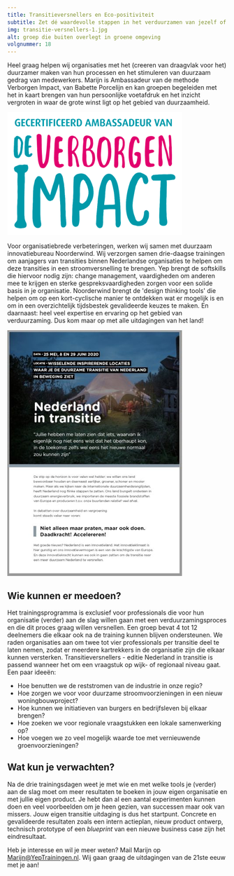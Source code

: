 ```yaml
---
title: Transitieversnellers en Eco-positiviteit
subtitle: Zet dé waardevolle stappen in het verduurzamen van jezelf of je organisatie.
img: transitie-versnellers-1.jpg
alt: groep die buiten overlegt in groene omgeving
volgnummer: 18
---
```


Heel graag helpen wij organisaties met het (creeren van draagvlak voor het) duurzamer maken van hun processen en het stimuleren van duurzaam gedrag van medewerkers. Marijn is Ambassadeur van de methode Verborgen Impact, van Babette Porcelijn en kan groepen begeleiden met het in kaart brengen van hun persoonlijke voetafdruk en het inzicht vergroten in waar de grote winst ligt op het gebied van duurzaamheid.

![Badge Ambassadeur Verborgen Impact](./transitie-versnellers-3.png)

Voor organisatiebrede verbeteringen, werken wij samen met duurzaam innovatiebureau Noorderwind. Wij verzorgen samen drie-daagse trainingen om aanjagers van transities binnen Nederlandse organisaties te helpen om deze transities in een stroomversnelling te brengen. Yep brengt de softskills die hiervoor nodig zijn: change management, vaardigheden om anderen mee te krijgen en sterke gespreksvaardigheden zorgen voor een solide basis in je organisatie. Noorderwind brengt de 'design thinking tools' die helpen om op een kort-cyclische manier te ontdekken wat er mogelijk is en om in een overzichtelijk tijdsbestek gevalideerde keuzes te maken. En daarnaast: heel veel expertise en ervaring op het gebied van verduurzaming. Dus kom maar op met alle uitdagingen van het land!

[![Brochure Transitieversnellers Nederland in Transitie](./transitie-versnellers-2.jpg)](../../static/Brochure%20Transitieversnellers%20NederlandinTransitie.pdf)

## Wie kunnen er meedoen?

Het trainingsprogramma is exclusief voor professionals die voor hun organisatie (verder) aan de slag willen gaan met een verduurzamingsproces en die dit proces graag willen versnellen. Een groep bevat 4 tot 12 deelnemers die elkaar ook na de training kunnen blijven ondersteunen. We raden organisaties aan om twee tot vier professionals per transitie deel te laten nemen, zodat er meerdere kartrekkers in de organisatie zijn die elkaar kunnen versterken. Transitieversnellers - editie Nederland in transitie is passend wanneer het om een vraagstuk op wijk- of regionaal niveau gaat. Een paar ideeën:

* Hoe benutten we de reststromen van de industrie in onze regio?
* Hoe zorgen we voor voor duurzame stroomvoorzieningen in een nieuw woningbouwproject?
* Hoe kunnen we initiatieven van burgers en bedrijfsleven bij elkaar brengen?
* Hoe zoeken we voor regionale vraagstukken een lokale samenwerking op?
* Hoe voegen we zo veel mogelijk waarde toe met vernieuwende groenvoorzieningen?

## Wat kun je verwachten?

Na de drie trainingsdagen weet je met wie en met welke tools je (verder) aan de slag moet om meer resultaten te boeken in jouw eigen organisatie en met jullie eigen product. Je hebt dan al een aantal experimenten kunnen doen en veel voorbeelden om je heen gezien, van successen maar ook van missers. Jouw eigen transitie uitdaging is dus het startpunt. Concrete en gevalideerde resultaten zoals een intern actieplan, nieuw product ontwerp, technisch prototype of een _blueprint_ van een nieuwe business case zijn het eindresultaat.

Heb je interesse en wil je meer weten? Mail Marijn op Marijn@YepTrainingen.nl. Wij gaan graag de uitdagingen van de 21ste eeuw met je aan!